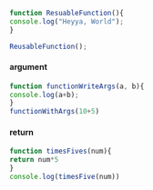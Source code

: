 ```javascript
function ResuableFunction(){
console.log("Heyya, World");
}

ReusableFunction();
```

#### argument
```javascript
function functionWriteArgs(a, b){
console.log(a+b);
}
functionWithArgs(10+5)
```


#### return
```javascript
function timesFives(num){
return num*5
}
console.log(timesFive(num))
```

